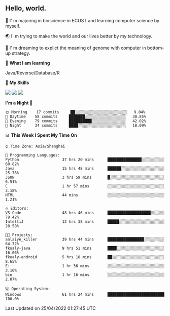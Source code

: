 ## Hello, world.

🏫 I' m majoring in bioscience in ECUST and learning computer science by myself.

🌏 I' m trying to make the world and our lives better by my technology.

🧬 I' m dreaming to explict the meaning of genome with computer in bottom-up strategy.

🔡 **What I am learning**

Java/Reverse/Database/R

🌟 **My Skills**

![](https://img.shields.io/badge/-Python-3e74a2?style=flat-square&logo=Python&logoColor=fff)
![](https://img.shields.io/badge/-Linux-000000?style=flat-square&logo=Linux&logoColor=fff)
![](https://img.shields.io/badge/-Docker-2496ED?style=flat-square&logo=Docker&logoColor=fff)

<!--START_SECTION:waka-->
**I'm a Night 🦉** 

```text
🌞 Morning    17 commits     ██░░░░░░░░░░░░░░░░░░░░░░░   9.04% 
🌆 Daytime    58 commits     ███████░░░░░░░░░░░░░░░░░░   30.85% 
🌃 Evening    79 commits     ██████████░░░░░░░░░░░░░░░   42.02% 
🌙 Night      34 commits     ████░░░░░░░░░░░░░░░░░░░░░   18.09%

```


📊 **This Week I Spent My Time On** 

```text
⌚︎ Time Zone: Asia/Shanghai

💬 Programming Languages: 
Python                   37 hrs 20 mins      ███████████████░░░░░░░░░░   60.82% 
Java                     15 hrs 48 mins      ██████░░░░░░░░░░░░░░░░░░░   25.76% 
JSON                     3 hrs 59 mins       █░░░░░░░░░░░░░░░░░░░░░░░░   6.51% 
C                        1 hr 57 mins        ░░░░░░░░░░░░░░░░░░░░░░░░░   3.18% 
HTML                     44 mins             ░░░░░░░░░░░░░░░░░░░░░░░░░   1.21%

🔥 Editors: 
VS Code                  48 hrs 46 mins      ███████████████████░░░░░░   79.42% 
IntelliJ                 12 hrs 38 mins      █████░░░░░░░░░░░░░░░░░░░░   20.58%

🐱‍💻 Projects: 
anlaiye_killer           39 hrs 44 mins      ████████████████░░░░░░░░░   64.72% 
fkualy-java              9 hrs 51 mins       ████░░░░░░░░░░░░░░░░░░░░░   16.06% 
fkualy-android           5 hrs 18 mins       ██░░░░░░░░░░░░░░░░░░░░░░░   8.65% 
E:                       1 hr 56 mins        ░░░░░░░░░░░░░░░░░░░░░░░░░   3.16% 
bin                      1 hr 16 mins        ░░░░░░░░░░░░░░░░░░░░░░░░░   2.07%

💻 Operating System: 
Windows                  61 hrs 24 mins      █████████████████████████   100.0%

```


 Last Updated on 25/04/2022 01:27:45 UTC
<!--END_SECTION:waka-->


<!--
**Shigure19/Shigure19** is a ✨ _special_ ✨ repository because its `README.md` (this file) appears on your GitHub profile.

Here are some ideas to get you started:

- 🔭 I’m currently working on ...
- 🌱 I’m currently learning ...
- 👯 I’m looking to collaborate on ...
- 🤔 I’m looking for help with ...
- 💬 Ask me about ...
- 📫 How to reach me: ...
- 😄 Pronouns: ...
- ⚡ Fun fact: ...
-->
